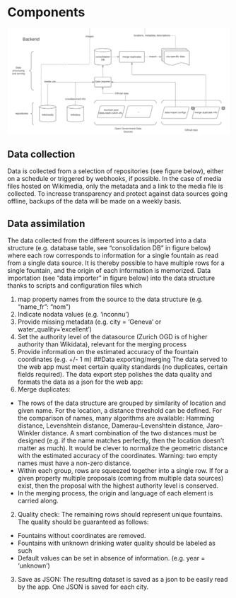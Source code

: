 # Components

![data flow](/docs/images/data-flow.png)

## Data collection
Data is collected from a selection of repositories (see figure below), either on a schedule or triggered by webhooks, if possible. In the case of media files hosted on Wikimedia, only the metadata and a link to the media file is collected.
To increase transparency and protect against data sources going offline, backups of the data will be made on a weekly basis.

## Data assimilation
The data collected from the different sources is imported into a data structure (e.g. database table, see “consolidation DB” in figure below) where each row corresponds to information for a single fountain as read from a single data source. It is thereby possible to have multiple rows for a single fountain, and the origin of each information is memorized.
Data importation (see “data importer” in figure below) into the data structure thanks to scripts and configuration files which 
1.	map property names from the source to the data structure (e.g. “name_fr”: “nom”)
2.	Indicate nodata values (e.g. ‘inconnu’)
3.	Provide missing metadata (e.g. city = ‘Geneva’ or water_quality=’excellent’)
4.	Set the authority level of the datasource (Zurich OGD is of higher authority than Wikidata), relevant for the merging process
5.	Provide information on the estimated accuracy of the fountain coordinates (e.g. +/- 1 m)
##Data exporting/merging
The data served to the web app must meet certain quality standards (no duplicates, certain fields required). The data export step polishes the data quality and formats the data as a json for the web app:
1. Merge duplicates: 
  - The rows of the data structure are grouped by similarity of location and given name. For the location, a distance threshold can be defined. For the comparison of names, many algorithms are available: Hamming distance, Levenshtein distance, Damerau–Levenshtein distance, Jaro–Winkler distance. A smart combination of the two distances must be designed (e.g. if the name matches perfectly, then the location doesn’t matter as much). It would be clever to normalize the geometric distance with the estimated accuracy of the coordinates. Warning: two empty names must have a non-zero distance.
  - Within each group, rows are squeezed together into a single row. If for a given property multiple proposals (coming from multiple data sources) exist, then the proposal with the highest authority level is conserved. 
  - In the merging process, the origin and language of each element is carried along. 
2. Quality check: The remaining rows should represent unique fountains. The quality should be guaranteed as follows:
  - Fountains without coordinates are removed.
  - Fountains with unknown drinking water quality should be labeled as such
  - Default values can be set in absence of information. (e.g. year = ‘unknown’)
3.	Save as JSON: The resulting dataset is saved as a json to be easily read by the app. One JSON is saved for each city.
